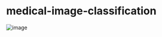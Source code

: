 # medical-image-classification
![image](https://github.com/user-attachments/assets/eaeab855-8a60-44fa-abcd-d1c5a7ec9523)
